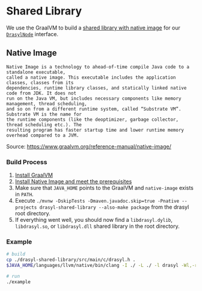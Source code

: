 # Shared Library

We use the GraalVM to build a [shared library with native image](https://www.graalvm.org/dev/reference-manual/native-image/guides/build-native-shared-library/) for our [`DrasylNode`](https://api.drasyl.org/master/org/drasyl/node/DrasylNode.html) interface.

## Native Image

    Native Image is a technology to ahead-of-time compile Java code to a standalone executable,
    called a native image. This executable includes the application classes, classes from its
    dependencies, runtime library classes, and statically linked native code from JDK. It does not
    run on the Java VM, but includes necessary components like memory management, thread scheduling,
    and so on from a different runtime system, called “Substrate VM”. Substrate VM is the name for
    the runtime components (like the deoptimizer, garbage collector, thread scheduling etc.). The
    resulting program has faster startup time and lower runtime memory overhead compared to a JVM.

Source: https://www.graalvm.org/reference-manual/native-image/

### Build Process

1. [Install GraalVM](https://www.graalvm.org/docs/getting-started/)
1. [Install Native Image and meet the prerequisites](https://www.graalvm.org/dev/reference-manual/native-image/guides/build-native-shared-library/)
1. Make sure that `JAVA_HOME` points to the GraalVM and `native-image` exists in `PATH`.
1. Execute `./mvnw -DskipTests -Dmaven.javadoc.skip=true -Pnative --projects drasyl-shared-library --also-make package` from the drasyl
   root directory.
1. If everything went well, you should now find a `libdrasyl.dylib`, `libdrasyl.so`, or `libdrasyl.dll` shared library in the root
   directory.

### Example
```bash
# build
cp ./drasyl-shared-library/src/main/c/drasyl.h .
$JAVA_HOME/languages/llvm/native/bin/clang -I ./ -L ./ -l drasyl -Wl,-rpath ./ -o example ./drasyl-shared-library/examples/c/example.c

# run
./example
```
